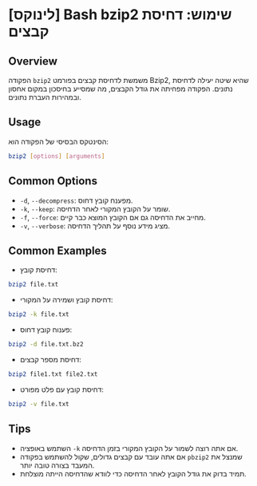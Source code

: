 # [לינוקס] Bash bzip2 שימוש: דחיסת קבצים

## Overview
הפקודה `bzip2` משמשת לדחיסת קבצים בפורמט Bzip2, שהיא שיטה יעילה לדחיסת נתונים. הפקודה מפחיתה את גודל הקבצים, מה שמסייע בחיסכון במקום אחסון ובמהירות העברת נתונים.

## Usage
הסינטקס הבסיסי של הפקודה הוא:
```bash
bzip2 [options] [arguments]
```

## Common Options
- `-d`, `--decompress`: מפענח קובץ דחוס.
- `-k`, `--keep`: שומר על הקובץ המקורי לאחר הדחיסה.
- `-f`, `--force`: מחייב את הדחיסה גם אם הקובץ המוצא כבר קיים.
- `-v`, `--verbose`: מציג מידע נוסף על תהליך הדחיסה.

## Common Examples
- דחיסת קובץ:
```bash
bzip2 file.txt
```
- דחיסת קובץ ושמירה על המקורי:
```bash
bzip2 -k file.txt
```
- פענוח קובץ דחוס:
```bash
bzip2 -d file.txt.bz2
```
- דחיסת מספר קבצים:
```bash
bzip2 file1.txt file2.txt
```
- דחיסת קובץ עם פלט מפורט:
```bash
bzip2 -v file.txt
```

## Tips
- השתמש באופציה `-k` אם אתה רוצה לשמור על הקובץ המקורי בזמן הדחיסה.
- אם אתה עובד עם קבצים גדולים, שקול להשתמש בפקודה `pbzip2` שמנצל את המעבד בצורה טובה יותר.
- תמיד בדוק את גודל הקובץ לאחר הדחיסה כדי לוודא שהדחיסה הייתה מוצלחת.